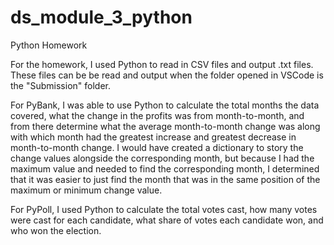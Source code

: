 # ds_module_3_python
Python Homework

For the homework, I used Python to read in CSV files and output .txt files. These files can be be read and output when the folder opened in VSCode is the "Submission" folder.

For PyBank, I was able to use Python to calculate the total months the data covered, what the change in the profits was from month-to-month, and from there determine what the average month-to-month change was along with which month had the greatest increase and greatest decrease in month-to-month change. I would have created a dictionary to story the change values alongside the corresponding month, but because I had the maximum value and needed to find the corresponding month, I determined that it was easier to just find the month that was in the same position of the maximum or minimum change value.

For PyPoll, I used Python to calculate the total votes cast, how many votes were cast for each candidate, what share of votes each candidate won, and who won the election.

